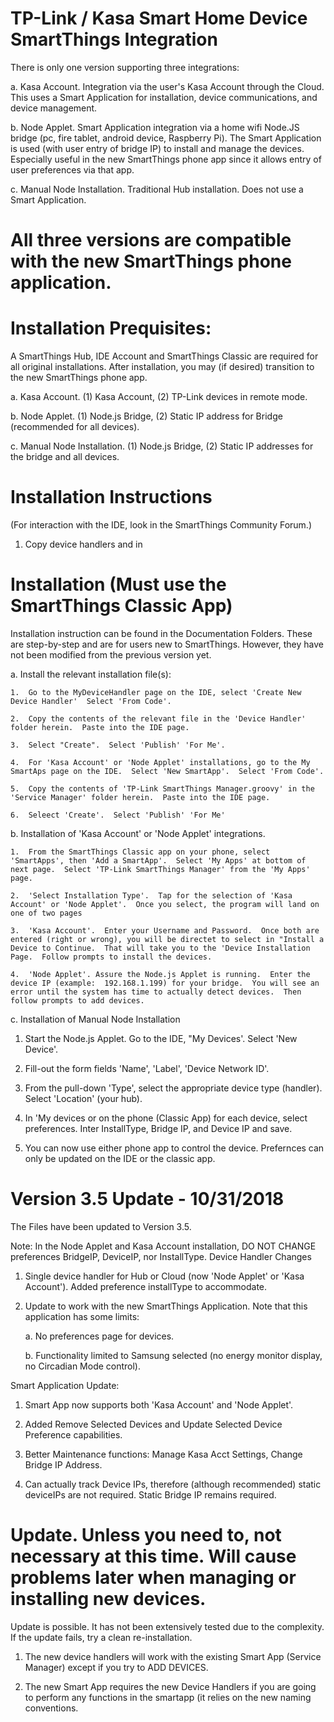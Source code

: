 # TP-Link / Kasa Smart Home Device SmartThings Integration
There is only one version supporting three integrations:

a.  Kasa Account.  Integration via the user's Kasa Account through the Cloud.  This uses a Smart Application for installation, device communications, and device management.

b.  Node Applet.  Smart Application integration via a home wifi Node.JS bridge (pc, fire tablet, android device, Raspberry Pi).  The Smart Application is used (with user entry of bridge IP) to install and manage the devices.  Especially useful in the new SmartThings phone app since it allows entry of user preferences via that app.

c.  Manual Node Installation.  Traditional Hub installation.  Does not use a Smart Application.

# All three versions are compatible with the new SmartThings phone application.

# Installation Prequisites:

A SmartThings Hub, IDE Account and SmartThings Classic are required for all original installations.  After installation, you may (if desired) transition to the new SmartThings phone app.

a.  Kasa Account.  (1) Kasa Account, (2) TP-Link devices in remote mode.

b.  Node Applet.  (1) Node.js Bridge, (2) Static IP address for Bridge (recommended for all devices).

c.  Manual Node Installation.  (1)  Node.js Bridge, (2) Static IP addresses for the bridge and all devices.

# Installation Instructions

(For interaction with the IDE, look in the SmartThings Community Forum.)

1.  Copy device handlers and in

# Installation (Must use the SmartThings Classic App)
Installation instruction can be found in the Documentation Folders.  These are step-by-step and are for users new to SmartThings.  However, they have not been modified from the previous version yet.

a.  Install the relevant installation file(s):
    
    1.  Go to the MyDeviceHandler page on the IDE, select 'Create New Device Handler'  Select 'From Code'.
    
    2.  Copy the contents of the relevant file in the 'Device Handler' folder herein.  Paste into the IDE page.

    3.  Select "Create".  Select 'Publish' 'For Me'.
    
    4.  For 'Kasa Account' or 'Node Applet' installations, go to the My SmartAps page on the IDE.  Select 'New SmartApp'.  Select 'From Code'.
    
    5.  Copy the contents of 'TP-Link SmartThings Manager.groovy' in the 'Service Manager' folder herein.  Paste into the IDE page.
    
    6.  Seleect 'Create'.  Select 'Publish' 'For Me'

b.  Installation of 'Kasa Account' or 'Node Applet' integrations.

    1.  From the SmartThings Classic app on your phone, select 'SmartApps', then 'Add a SmartApp'.  Select 'My Apps' at bottom of next page.  Select 'TP-Link SmartThings Manager' from the 'My Apps' page.
    
    2.  'Select Installation Type'.  Tap for the selection of 'Kasa Account' or 'Node Applet'.  Once you select, the program will land on one of two pages
    
    3.  'Kasa Account'.  Enter your Username and Password.  Once both are entered (right or wrong), you will be directet to select in "Install a Device to Continue.  That will take you to the 'Device Installation Page.  Follow prompts to install the devices.
    
    4.  'Node Applet'. Assure the Node.js Applet is running.  Enter the device IP (example:  192.168.1.199) for your bridge.  You will see an error until the system has time to actually detect devices.  Then follow prompts to add devices.

c.  Installation of Manual Node Installation

  1.  Start the Node.js Applet.  Go to the IDE, "My Devices'.  Select 'New Device'.
  
  2.  Fill-out the form fields 'Name', 'Label', 'Device Network ID'.
  
  3.  From the pull-down 'Type', select the appropriate device type (handler).  Select 'Location' (your hub).
  
  4.  In 'My devices or on the phone (Classic App) for each device, select preferences.  Inter InstallType, Bridge IP, and Device IP and save.
  
  5.  You can now use either phone app to control the device.  Prefernces can only be updated on the IDE or the classic app.

# Version 3.5 Update - 10/31/2018

The Files have been updated to Version 3.5.

Note:  In the Node Applet and Kasa Account installation, DO NOT CHANGE preferences BridgeIP, DeviceIP, nor InstallType.
Device Handler Changes

1.  Single device handler for Hub or Cloud (now 'Node Applet' or 'Kasa Account').  Added preference installType to accommodate.

2.  Update to work with the new SmartThings Application.  Note that this application has some limits:

    a.  No preferences page for devices.
  
    b.  Functionality limited to Samsung selected (no energy monitor display, no Circadian Mode control).
 
Smart Application Update:

1.  Smart App now supports both 'Kasa Account' and 'Node Applet'.

2.  Added Remove Selected Devices and Update Selected Device Preference capabilities.

3.  Better Maintenance functions:  Manage Kasa Acct Settings, Change Bridge IP Address.

4.  Can actually track Device IPs, therefore (although recommended) static deviceIPs are not required.  Static Bridge IP remains required.

# Update.  Unless you need to, not necessary at this time.  Will cause problems later when managing or installing new devices.
Update is possible.  It has not been extensively tested due to the complexity.  If the update fails, try a clean re-installation.

1.  The new device handlers will work with the existing Smart App (Service Manager) except if you try to ADD DEVICES.

2.  The new Smart App requires the new Device Handlers if you are going to perform any functions in the smartapp (it relies on the new naming conventions.
